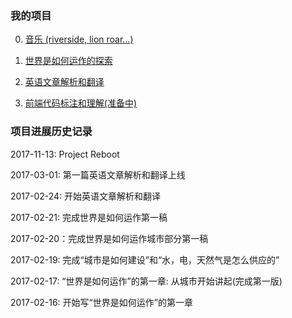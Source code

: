 ### 我的项目

0. <a href="/music/">音乐 (riverside, lion roar...)</a>

1. <a href="/world/">世界是如何运作的探索</a>

2. <a href="/English/">英语文章解析和翻译</a>

3. <a href="/webui/">前端代码标注和理解(准备中)</a>

### 项目进展历史记录

2017-11-13: Project Reboot 

2017-03-01: 第一篇英语文章解析和翻译上线

2017-02-24: 开始英语文章解析和翻译

2017-02-21: 完成世界是如何运作第一稿

2017-02-20：完成世界是如何运作城市部分第一稿

2017-02-19: 完成“城市是如何建设”和“水，电，天然气是怎么供应的”

2017-02-17: “世界是如何运作”的第一章: 从城市开始讲起(完成第一版)

2017-02-16: 开始写“世界是如何运作”的第一章
